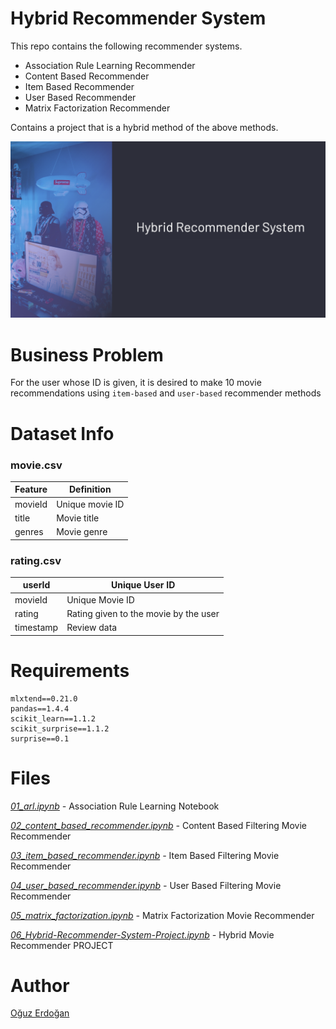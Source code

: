 # Hybrid Recommender System

This repo contains the following recommender systems.

- Association Rule Learning Recommender
- Content Based Recommender
- Item Based Recommender
- User Based Recommender
- Matrix Factorization Recommender

Contains a project that is a hybrid method of the above methods.

![Untitled](/images/project.png)

# Business Problem

For the user whose ID is given, it is desired to make 10 movie recommendations using `item-based` and `user-based` recommender methods

# Dataset Info

### movie.csv

| Feature | Definition |
| --- | --- |
| movieId | Unique movie ID |
| title | Movie title |
| genres | Movie genre |

### rating.csv

| userId | Unique User ID |
| --- | --- |
| movieId | Unique Movie ID |
| rating | Rating given to the movie by the user |
| timestamp | Review data |


# Requirements

```
mlxtend==0.21.0
pandas==1.4.4
scikit_learn==1.1.2
scikit_surprise==1.1.2
surprise==0.1
```

# **Files**

*[01_arl.ipynb](https://github.com/oguzerdo/recommender-systems/blob/main/01_arl.ipynb) -* Association Rule Learning Notebook

*[02_content_based_recommender.ipynb](https://github.com/oguzerdo/recommender-systems/blob/main/02_content_based_recommender.ipynb) -* Content Based Filtering Movie Recommender

*[03_item_based_recommender.ipynb](https://github.com/oguzerdo/recommender-systems/blob/main/03_item_based_recommender.ipynb) -* Item Based Filtering Movie Recommender

*[04_user_based_recommender.ipynb](https://github.com/oguzerdo/recommender-systems/blob/main/04_user_based_recommender.ipynb) -* User Based Filtering Movie Recommender

*[05_matrix_factorization.ipynb](https://github.com/oguzerdo/recommender-systems/blob/main/05_matrix_factorization.ipynb) -* Matrix Factorization Movie Recommender

*[06_Hybrid-Recommender-System-Project.ipynb](https://github.com/oguzerdo/recommender-systems/blob/main/06_Hybrid-Recommender-System-Project.ipynb) -* Hybrid Movie Recommender PROJECT

# Author

[Oğuz Erdoğan](http://www.oguzerdogan.com)